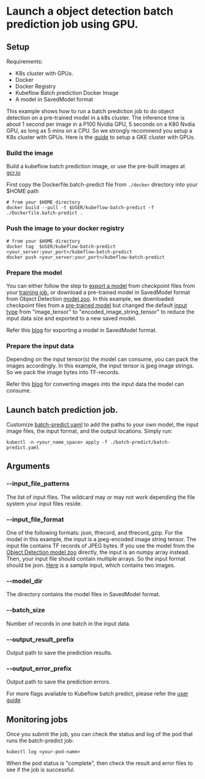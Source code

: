 # Launch a object detection batch prediction job using GPU.

## Setup

Requirements:

 - K8s cluster with GPUs.
 - Docker
 - Docker Registry
 - Kubeflow Batch prediction Docker Image
 - A model in SavedModel format

 This example shows how to run a batch prediction job to do object detection on a
 pre-trained model in a k8s cluster. The inference time is about 1 second per image in a P100
 Nvidia GPU, 5 seconds on a K80 Nvdia GPU, as long as 5 mins on a CPU. So we
 strongly recommend you setup a K8s cluster with GPUs. Here is the [guide](https://cloud.google.com/kubernetes-engine/docs/how-to/gpus) to setup a GKE cluster with GPUs.

### Build the image
Build a kubeflow batch prediction image, or use the pre-built images at
[gcr.io](https://pantheon.corp.google.com/gcr/images/cloud-ml-yxshi/GLOBAL/kubeflow-batch-predict?project=cloud-ml-yxshi)

First copy the Dockerfile.batch-predict file from `./docker` directory into your $HOME path
```
# from your $HOME directory
docker build --pull -t $USER/kubeflow-batch-predict -f ./Dockerfile.batch-predict .
```

### Push the image to your docker registry
```
# from your $HOME directory
docker tag  $USER/kubeflow-batch-predict <your_server:your_port>/kubeflow-batch-predict
docker push <your_server:your_port>/kubeflow-batch-predict
```

### Prepare the model
You can either follow the step to [export a model](./export_tf_graph.md) from
checkpoint files from your [training job](./submit_job.md), or download a pre-trained model in
SavedModel format from Object Detection [model zoo](https://github.com/tensorflow/models/blob/master/research/object_detection/g3doc/detection_model_zoo.md). In this example, we downloaded checkpoint files from a [pre-trained model](http://download.tensorflow.org/models/object_detection/faster_rcnn_nas_coco_2018_01_28.tar.gz) but changed the default [input type](https://github.com/tensorflow/models/blob/master/research/object_detection/export_inference_graph.py#L102) from "image_tensor" to "encoded_image_string_tensor" to reduce the input data size and exported to a new saved model.

Refer this [blog](https://cloud.google.com/blog/big-data/2017/09/performing-prediction-with-tensorflow-object-detection-models-on-google-cloud-machine-learning-engine) for exporting a model in SavedModel format.

### Prepare the input data
Depending on the input tensor(s) the model can consume, you can pack the images
accordingly. In this example, the input tensor is jpeg image strings. So we
pack the image bytes into TF-records.

Refer this [blog](https://cloud.google.com/blog/big-data/2017/09/performing-prediction-with-tensorflow-object-detection-models-on-google-cloud-machine-learning-engine) for converting images into the input data the model can consume.

## Launch batch prediction job.
Customize [batch-predict.yaml](./batch-predict/batch-predict.yaml) to add the
paths to your own model, the input image files, the input format, and the output
locations. Simply run:

```
kubectl -n <your_name_space> apply -f ./batch-predict/batch-predict.yaml
```

## Arguments

### --input_file_patterns

The list of input files. The wildcard may or may not work depending the file
system your input files reside.

### --input_file_format
One of the following formats: json, tfrecord, and tfrecord_gzip. For the model in this example, the input is a jpeg-encoded image string tensor. The input file contains TF records of JPEG bytes. If you use the model from the [Object Detection model zoo](https://github.com/tensorflow/models/blob/master/research/object_detection/g3doc/detection_model_zoo.md) directly, the input is an numpy array instead. Then, your input file should contain multiple arrays. So the input format should be json. [Here](https://) is a sample input, which contains two images.

### --model_dir
The directory contains the model files in SavedModel format.

### --batch_size
Number of records in one batch in the input data.

### --output_result_prefix
Output path to save the prediction results.

### --output_error_prefix
Output path to save the prediction errors.

For more flags available to Kubeflow batch predict, please refer the [user
guide](https://www.kubeflow.org/docs/about/user_guide)

##  Monitoring jobs
Once you submit the job, you can check the status and log of the pod that runs the
batch-predict job:

```
kubectl log <your-pod-name>
```

When the pod status is "complete", then check the result and error files to see
if the job is successful.

